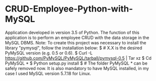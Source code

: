 # CRUD-Employee-Python-with-MySQL
Application developed in version 3.5 of Python.  The function of this application is to perform an employee CRUD with the data storage in the MySQL DBMS.  Note: To create this project was necessary to install the library "pymysql", follow the installation below:  $ # X.X is the desired PyMySQL version (e.g. 0.5 or 0.6). $ Curl -L https://github.com/PyMySQL/PyMySQL/tarball/pymysql-0.5 | Tar xz $ Cd PyMySQL * $ Python setup.py install $ # The folder PyMySQL * can be safely removed now.  It is also mandatory to have MySQL installed, in my case I used MySQL version 5.7.18 for Linux.
